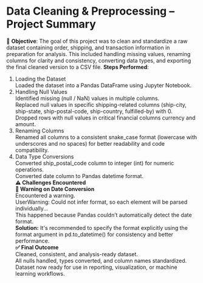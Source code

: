 # Data Cleaning & Preprocessing – Project Summary 
📁 **Objective**:
The goal of this project was to clean and standardize a raw dataset containing order, shipping, and transaction information in preparation for analysis. This included handling missing values, renaming columns for clarity and consistency, converting data types, and exporting the final cleaned version to a CSV file.
**Steps Performed**:    
1. Loading the Dataset  
Loaded the dataset into a Pandas DataFrame using Jupyter Notebook.    
2. Handling Null Values    
Identified missing (null / NaN) values in multiple columns.    
Replaced null values in specific shipping-related columns (ship-city, ship-state, ship-postal-code, ship-country, fulfilled-by) with 0.  
Dropped rows with null values in critical financial columns currency and amount.  
3. Renaming Columns  
Renamed all columns to a consistent snake_case format (lowercase with underscores and no spaces) for better readability and code compatibility.  
4. Data Type Conversions  
Converted ship_postal_code column to integer (int) for numeric operations.  
Converted date column to Pandas datetime format.  
****⚠️ Challenges Encountered****  
**🛑 Warning on Date Conversion**  
Encountered a warning.  
UserWarning: Could not infer format, so each element will be parsed individually...  
This happened because Pandas couldn’t automatically detect the date format.  
**Solution:** It's recommended to specify the format explicitly using the format argument in pd.to_datetime() for consistency and better performance.  
****✅ Final Outcome****  
Cleaned, consistent, and analysis-ready dataset.  
All nulls handled, types converted, and column names standardized.  
Dataset now ready for use in reporting, visualization, or machine learning workflows.  



